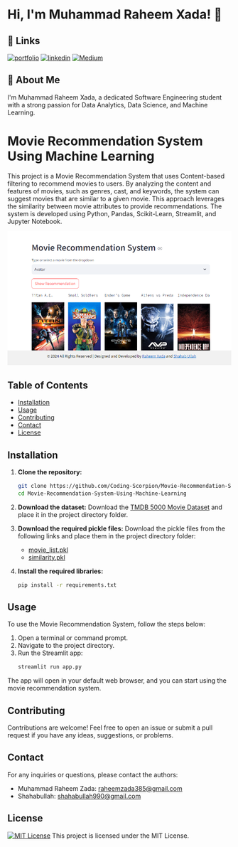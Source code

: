 
# Hi, I'm Muhammad Raheem Xada! 👋


## 🔗 Links
[![portfolio](https://img.shields.io/badge/my_portfolio-000?style=for-the-badge&logo=ko-fi&logoColor=white)](https://raheemxada.netlify.app/)
[![linkedin](https://img.shields.io/badge/linkedin-0A66C2?style=for-the-badge&logo=linkedin&logoColor=white)](https://www.linkedin.com/in/raheemxada41/)
[![Medium](https://img.shields.io/badge/medium-1DA1F2?style=for-the-badge&logo=twitter&logoColor=white)](https://medium.com/@raheemxada41)


## 🚀 About Me
I'm Muhammad Raheem Xada, a dedicated Software Engineering student with a strong passion for Data Analytics, Data Science, and Machine Learning.


# Movie Recommendation System Using Machine Learning

This project is a Movie Recommendation System that uses Content-based filtering to recommend movies to users. By analyzing the content and features of movies, such as genres, cast, and keywords, the system can suggest movies that are similar to a given movie. This approach leverages the similarity between movie attributes to provide recommendations. The system is developed using Python, Pandas, Scikit-Learn, Streamlit, and Jupyter Notebook.


![Movie recommendation system](./Dashboard.PNG)

## Table of Contents

- [Installation](#installation)
- [Usage](#usage)
- [Contributing](#contributing)
- [Contact](#contact)
- [License](#license)

## Installation

1. **Clone the repository:**
    ```bash
    git clone https://github.com/Coding-Scorpion/Movie-Recommendation-System-Using-Machine-Learning.git
    cd Movie-Recommendation-System-Using-Machine-Learning
    ```

2. **Download the dataset:**
   Download the [TMDB 5000 Movie Dataset](https://www.kaggle.com/tmdb/tmdb-movie-metadata) and place it in the project directory folder.

3. **Download the required pickle files:**
   Download the pickle files from the following links and place them in the project directory folder:
    - [movie_list.pkl](https://drive.google.com/file/d/1IjNFDEGsFES7M_WgX2UHhYJJTDR7l1DK/view?usp=drive_link)
    - [similarity.pkl](https://drive.google.com/file/d/12ZYX27bNVloUkzszRDg8bCVM7gTiYDdn/view?usp=drive_link)

4. **Install the required libraries:**
    ```bash
    pip install -r requirements.txt
    ```

## Usage

To use the Movie Recommendation System, follow the steps below:

1. Open a terminal or command prompt.
2. Navigate to the project directory.
3. Run the Streamlit app:
    ```bash
    streamlit run app.py
    ```

The app will open in your default web browser, and you can start using the movie recommendation system.

## Contributing

Contributions are welcome! Feel free to open an issue or submit a pull request if you have any ideas, suggestions, or problems.

## Contact

For any inquiries or questions, please contact the authors:
- Muhammad Raheem Zada: raheemzada385@gmail.com
- Shahabullah: shahabullah990@gmail.com

## License
[![MIT License](https://img.shields.io/badge/License-MIT-green.svg)](https://choosealicense.com/licenses/mit/)
This project is licensed under the MIT License.

